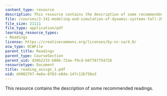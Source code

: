 ```yaml
---
content_type: resource
description: This resource contains the description of some recommended readings.
file: /courses/2-141-modeling-and-simulation-of-dynamic-systems-fall-2006/d40027674e6a8783e0da147c12b756e3_reading_assign_1.pdf
file_size: 21111
file_type: application/pdf
learning_resource_types:
- Readings
license: https://creativecommons.org/licenses/by-nc-sa/4.0/
ocw_type: OCWFile
parent_title: Readings
parent_type: CourseSection
parent_uid: d38b2233-b06b-72ae-f9cd-b6f787754726
resourcetype: Document
title: reading_assign_1.pdf
uid: d4002767-4e6a-8783-e0da-147c12b756e3
---
```

This resource contains the description of some recommended readings.